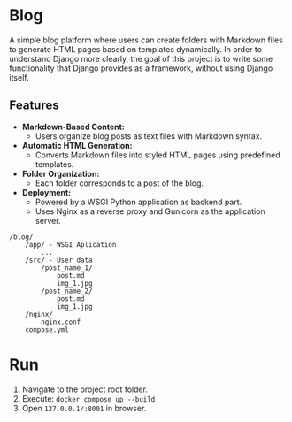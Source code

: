 # Blog  

A simple blog platform where users can create folders with Markdown files to generate HTML pages based on 
templates dynamically. In order to understand Django more clearly, the goal of this project is to write 
some functionality that Django provides as a framework, without using Django itself.

## Features

- **Markdown-Based Content:**
  - Users organize blog posts as text files with Markdown syntax.
- **Automatic HTML Generation:**
  - Converts Markdown files into styled HTML pages using predefined templates.
- **Folder Organization:**
  - Each folder corresponds to a post of the blog.
- **Deployment:**
  - Powered by a WSGI Python application as backend part.
  - Uses Nginx as a reverse proxy and Gunicorn as the application server.

```
/blog/
    /app/ - WSGI Aplication
        ...
    /src/ - User data
        /post_name_1/
            post.md
            img_1.jpg
        /post_name_2/
            post.md
            img_1.jpg
    /nginx/
        nginx.conf
    compose.yml
```

# Run

1. Navigate to the project root folder.
2. Execute: `docker compose up --build`
3. Open `127.0.0.1/:8001` in browser.